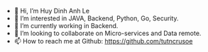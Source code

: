 - 👋 Hi, I’m Huy Dinh Anh Le
- 👀 I’m interested in JAVA, Backend, Python, Go, Security.
- 🌱 I’m currently working in Backend.
- 💞️ I’m looking to collaborate on Micro-services and Data remote.
- 📫 How to reach me at Github: https://github.com/tutncrusoe

<!---
tutncrusoe/tutncrusoe is a ✨ special ✨ repository because its `README.md` (this file) appears on your GitHub profile.
--->
